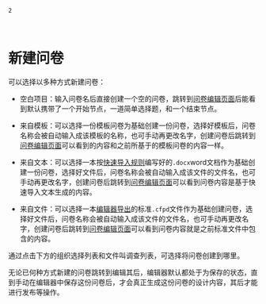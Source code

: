 ```index
2
```
```tag

```
```summary

```

# 新建问卷

可以选择以多种方式新建问卷：

+ 空白项目：输入问卷名后直接创建一个空的问卷，跳转到[问卷编辑页面](../design/concept.md)后能看到默认携带了一个开始节点，一道简单选择题，和一个结束节点。

+ 来自模板：可以选择一份模板问卷为基础创建一份问卷，选择好模板后，问卷名称会被自动输入成该模板的名称，也可手动再更改名字，创建问卷后跳转到[问卷编辑页面](../design/concept.md)可以看到的内容和之前所基于的模板问卷的内容一样。

+ 来自文本：可以选择一本按[快速导入规则](../design/advance-topic/import-export.md)编写好的`.docx`word文档作为基础创建一份问卷，选择好文件后，问卷名称会被自动输入成该文件的文件名，也可手动再更改名字，创建问卷后跳转到[问卷编辑页面](../design/concept.md)可以看到问卷内容是基于快速导入文本生成的内容。
+ 来自文件：可以选择一本[编辑器导出](../design/advance-topic/import-export.md)的标准`.cfpd`文件作为基础创建问卷，选择好文件后，问卷名称会被自动输入成该文件的文件名，也可手动再更改名字，创建问卷后跳转到[问卷编辑页面](../design/concept.md)可以看到问卷内容就是之前标准文件中包含的内容。


通过点击下方的组织选择列表和文件叫调查列表，可选择将问卷创建到哪里。

无论已何种方式新建的问卷跳转到编辑其后，编辑器默认都处于为保存的状态，直到手动在编辑器中保存这份问卷后，才会真正生成这份问卷的设计内容，其后才能进行发布等操作。
